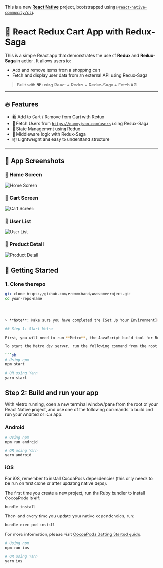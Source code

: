 This is a new [**React Native**](https://reactnative.dev) project, bootstrapped using [`@react-native-community/cli`](https://github.com/react-native-community/cli).


# 🛒 React Redux Cart App with Redux-Saga

This is a simple React app that demonstrates the use of **Redux** and **Redux-Saga** in action. It allows users to:
- Add and remove items from a shopping cart
- Fetch and display user data from an external API using Redux-Saga

> Built with ❤️ using React + Redux + Redux-Saga + Fetch API.

---

## 🔥 Features

- 🛍️ Add to Cart / Remove from Cart with Redux
- 👥 Fetch Users from [`https://dummyjson.com/users`](https://dummyjson.com/users) using Redux-Saga
- 🔄 State Management using Redux
- 🧠 Middleware logic with Redux-Saga
- 📦 Lightweight and easy to understand structure

---

## 📸 App Screenshots

### 🧾 Home Screen
![Home Screen](images/assets/Screenshot1.png)

### 🛒 Cart Screen
![Cart Screen](images/assets/Screenshot2.png)

### 👤 User List
![User List](images/assets/Screenshot3.png)

### 🧰 Product Detail
![Product Detail](images/assets/Screenshot4.png)


## 🚀 Getting Started

### 1. Clone the repo

```bash
git clone https://github.com/PremmChand/AwesomeProject.git
cd your-repo-name




> **Note**: Make sure you have completed the [Set Up Your Environment](https://reactnative.dev/docs/set-up-your-environment) guide before proceeding.

## Step 1: Start Metro

First, you will need to run **Metro**, the JavaScript build tool for React Native.

To start the Metro dev server, run the following command from the root of your React Native project:

```sh
# Using npm
npm start

# OR using Yarn
yarn start
```

## Step 2: Build and run your app

With Metro running, open a new terminal window/pane from the root of your React Native project, and use one of the following commands to build and run your Android or iOS app:

### Android

```sh
# Using npm
npm run android

# OR using Yarn
yarn android
```

### iOS

For iOS, remember to install CocoaPods dependencies (this only needs to be run on first clone or after updating native deps).

The first time you create a new project, run the Ruby bundler to install CocoaPods itself:

```sh
bundle install
```

Then, and every time you update your native dependencies, run:

```sh
bundle exec pod install
```

For more information, please visit [CocoaPods Getting Started guide](https://guides.cocoapods.org/using/getting-started.html).

```sh
# Using npm
npm run ios

# OR using Yarn
yarn ios
```
